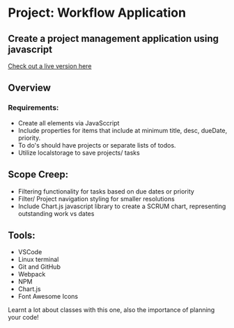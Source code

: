 # Project: Workflow Application


## Create a project management application using javascript

[Check out a live version here](https://jayrichh.github.io/to-do/)

## Overview

### Requirements:

  * Create all elements via JavaSccript
  * Include properties for items that include at minimum title, desc, dueDate, priority.
  * To do's should have projects or separate lists of todos.
  * Utilize localstorage to save projects/ tasks

## Scope Creep:

  * Filtering functionality for tasks based on due dates or priority
  * Filter/ Project navigation styling for smaller resolutions
  * Include Chart.js javascript library to create a SCRUM chart, representing outstanding work vs dates

## Tools:

  * VSCode 
  * Linux terminal
  * Git and GitHub
  * Webpack
  * NPM
  * Chart.js
  * Font Awesome Icons
 
 Learnt a lot about classes with this one, also the importance of planning your code!

